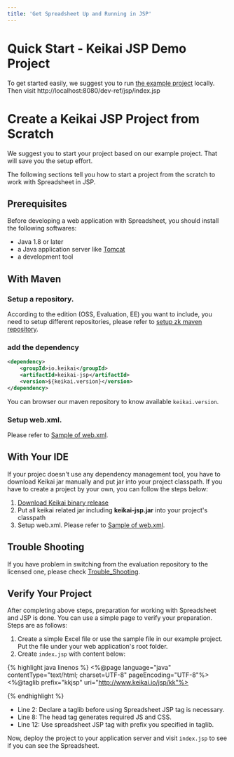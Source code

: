 ```yaml
---
title: 'Get Spreadsheet Up and Running in JSP'
---
```


# Quick Start - Keikai JSP Demo Project
To get started easily, we suggest you to run [the example project](https://github.com/keikai/dev-ref) locally. Then visit http://localhost:8080/dev-ref/jsp/index.jsp


# Create a Keikai JSP Project from Scratch

We suggest you to start your project based on our example project. That will save you the setup effort.

The following sections tell you how to start a project from the scratch
to work with Spreadsheet in JSP.

## Prerequisites

Before developing a web application with Spreadsheet, you should install
the following softwares:

  - Java 1.8 or later
  - a Java application server like [Tomcat](http://tomcat.apache.org)
  - a development tool


## With Maven
   
### Setup a repository.
According to the edition (OSS, Evaluation, EE) you want to include, you need to setup different repositories, please refer to [setup zk maven
    repository](https://www.zkoss.org/wiki/ZK_Installation_Guide/Setting_up_IDE/Maven/Resolving_ZK_Framework_Artifacts_via_Maven#Add_to_your_Maven_projects).
### add the dependency

``` xml
<dependency>
    <groupId>io.keikai</groupId>
    <artifactId>keikai-jsp</artifactId>
    <version>${keikai.version}</version>
</dependency> 
```
 You can browser our maven repository to know available `keikai.version`.
### Setup web.xml.
Please refer to [Sample of web.xml](https://www.zkoss.org/wiki/ZK%20Installation%20Guide/ZK%20Background).


## With Your IDE
If your projec doesn't use any dependency management tool, you have to download Keikai jar manually and put jar into your project classpath.
If you have to create a project by your own, you can follow the steps
below:

1.  [Download Keikai binary release](https://keikai.io/download)
2. Put all keikai related jar including **keikai-jsp.jar** into your project's classpath
3. Setup web.xml.
Please refer to [Sample of web.xml](https://www.zkoss.org/wiki/ZK%20Installation%20Guide/ZK%20Background).

## Trouble Shooting

If you have problem in switching from the evaluation repository to the
licensed one, please check
[Trouble_Shooting](http://books.zkoss.org/wiki/ZK_Installation_Guide/Setting_up_IDE/Maven/Resolving_ZK_Framework_Artifacts_via_Maven#Trouble_Shooting).

## Verify Your Project

After completing above steps, preparation for working with Spreadsheet
and JSP is done. You can use a simple page to verify your preparation.
Steps are as follows:

1.  Create a simple Excel file or use the sample file in our example
    project. Put the file under your web application's root folder.
2.  Create `index.jsp` with content below:


{% highlight java linenos %}
<%@page language="java" contentType="text/html; charset=UTF-8" pageEncoding="UTF-8"%>
<%@taglib prefix="kkjsp" uri="http://www.keikai.io/jsp/kk"%>
<!DOCTYPE html PUBLIC "-//W3C//DTD HTML 4.01 Transitional//EN" "http://www.w3.org/TR/html4/loose.dtd">
<html>
    <head>
        <meta http-equiv="Content-Type" content="text/html; charset=UTF-8"/>
        <title>Application for Leave</title>
        <kkjsp:head/>
    </head>
<body>
    <div>
        <kkjsp:spreadsheet id="myzss" src="/WEB-INF/books/application_for_leave.xlsx" 
        width="1024px" height="768px" 
        maxVisibleRows="100" maxVisibleColumns="20"
        showToolbar="true" showFormulabar="true" showContextMenu="true" showSheetbar="true" showSheetTabContextMenu="true"/>
    </div>
</body>
</html>
{% endhighlight %}

  - Line 2: Declare a taglib before using Spreadsheet JSP tag is
    necessary.
  - Line 8: The head tag generates required JS and CSS.
  - Line 12: Use spreadsheet JSP tag with prefix you specified in
    taglib.

Now, deploy the project to your application server and visit `index.jsp` to see if you can see the Spreadsheet.
